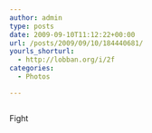 ```yaml
---
author: admin
type: posts
date: 2009-09-10T11:12:22+00:00
url: /posts/2009/09/10/184440681/
yourls_shorturl:
  - http://lobban.org/i/2f
categories:
  - Photos

---
```

<div class="figure">
  <img src="https://andy.lobban.org/photo/1280/184440681/1/tumblr_kpr5smr3RR1qzrl7b" alt="" />
</div>

Fight